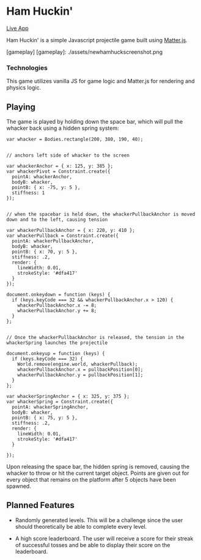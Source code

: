 # Ham Huckin'

[Live App][live]

[live]: https://slolobdill44.github.io/hamhuckin/

Ham Huckin' is a simple Javascript projectile game built using [Matter.js][matter].

[matter]: http://brm.io/matter-js/

[gameplay]
[gameplay]: ./assets/newhamhuckscreenshot.png

### Technologies

This game utilizes vanilla JS for game logic and Matter.js for rendering and physics logic.

## Playing

The game is played by holding down the space bar, which will pull the whacker back using a hidden spring system:

```
var whacker = Bodies.rectangle(200, 380, 190, 40);


// anchors left side of whacker to the screen

var whackerAnchor = { x: 125, y: 385 };
var whackerPivot = Constraint.create({
  pointA: whackerAnchor,
  bodyB: whacker,
  pointB: { x: -75, y: 5 },
  stiffness: 1
});


// when the spacebar is held down, the whackerPullbackAnchor is moved down and to the left, causing tension

var whackerPullbackAnchor = { x: 220, y: 410 };
var whackerPullback = Constraint.create({
  pointA: whackerPullbackAnchor,
  bodyB: whacker,
  pointB: { x: 70, y: 5 },
  stiffness: .2,
  render: {
    lineWidth: 0.01,
    strokeStyle: '#dfa417'
  }
});

document.onkeydown = function (keys) {
  if (keys.keyCode === 32 && whackerPullbackAnchor.x > 120) {
    whackerPullbackAnchor.x -= 8;
    whackerPullbackAnchor.y += 8;
  }
};


// Once the whackerPullbackAnchor is released, the tension in the whackerSpring launches the projectile

document.onkeyup = function (keys) {
  if (keys.keyCode === 32) {
    World.remove(engine.world, whackerPullback);
    whackerPullbackAnchor.x = pullbackPosition[0];
    whackerPullbackAnchor.y = pullbackPosition[1];
  }
};

var whackerSpringAnchor = { x: 325, y: 375 };
var whackerSpring = Constraint.create({
  pointA: whackerSpringAnchor,
  bodyB: whacker,
  pointB: { x: 75, y: 5 },
  stiffness: .2,
  render: {
    lineWidth: 0.01,
    strokeStyle: '#dfa417'
  }

});
```

 Upon releasing the space bar, the hidden spring is removed, causing the whacker to throw or hit the current target object. Points are given out for every object that remains on the platform after 5 objects have been spawned.

## Planned Features

 * Randomly generated levels. This will be a challenge since the user should theoretically be able to complete every level.

 * A high score leaderboard. The user will receive a score for their streak of successful tosses and be able to display their score on the leaderboard.
